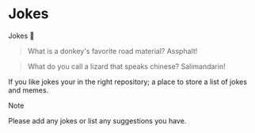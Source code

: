 # Jokes
Jokes 🤣

>What is a donkey's favorite road material? Assphalt!

>What do you call a lizard that speaks chinese? Salimandarin!

If you like jokes your in the right repository; a place to store a list of jokes and memes.

>[!NOTE]
>Please add any jokes or list any suggestions you have.
